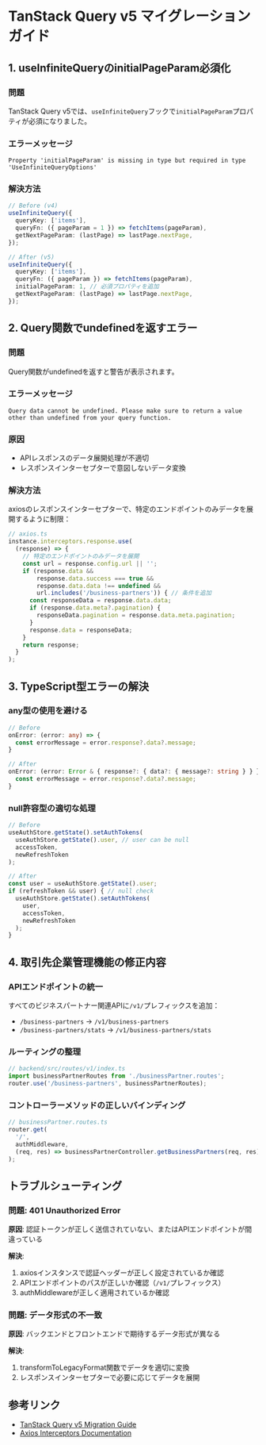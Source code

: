 # TanStack Query v5 マイグレーションガイド

## 1. useInfiniteQueryのinitialPageParam必須化

### 問題
TanStack Query v5では、`useInfiniteQuery`フックで`initialPageParam`プロパティが必須になりました。

### エラーメッセージ
```
Property 'initialPageParam' is missing in type but required in type 'UseInfiniteQueryOptions'
```

### 解決方法
```typescript
// Before (v4)
useInfiniteQuery({
  queryKey: ['items'],
  queryFn: ({ pageParam = 1 }) => fetchItems(pageParam),
  getNextPageParam: (lastPage) => lastPage.nextPage,
});

// After (v5)
useInfiniteQuery({
  queryKey: ['items'],
  queryFn: ({ pageParam }) => fetchItems(pageParam),
  initialPageParam: 1, // 必須プロパティを追加
  getNextPageParam: (lastPage) => lastPage.nextPage,
});
```

## 2. Query関数でundefinedを返すエラー

### 問題
Query関数がundefinedを返すと警告が表示されます。

### エラーメッセージ
```
Query data cannot be undefined. Please make sure to return a value other than undefined from your query function.
```

### 原因
- APIレスポンスのデータ展開処理が不適切
- レスポンスインターセプターで意図しないデータ変換

### 解決方法
axiosのレスポンスインターセプターで、特定のエンドポイントのみデータを展開するように制限：

```typescript
// axios.ts
instance.interceptors.response.use(
  (response) => {
    // 特定のエンドポイントのみデータを展開
    const url = response.config.url || '';
    if (response.data && 
        response.data.success === true && 
        response.data.data !== undefined &&
        url.includes('/business-partners')) { // 条件を追加
      const responseData = response.data.data;
      if (response.data.meta?.pagination) {
        responseData.pagination = response.data.meta.pagination;
      }
      response.data = responseData;
    }
    return response;
  }
);
```

## 3. TypeScript型エラーの解決

### any型の使用を避ける
```typescript
// Before
onError: (error: any) => {
  const errorMessage = error.response?.data?.message;
}

// After
onError: (error: Error & { response?: { data?: { message?: string } } }) => {
  const errorMessage = error.response?.data?.message;
}
```

### null許容型の適切な処理
```typescript
// Before
useAuthStore.getState().setAuthTokens(
  useAuthStore.getState().user, // user can be null
  accessToken,
  newRefreshToken
);

// After
const user = useAuthStore.getState().user;
if (refreshToken && user) { // null check
  useAuthStore.getState().setAuthTokens(
    user,
    accessToken,
    newRefreshToken
  );
}
```

## 4. 取引先企業管理機能の修正内容

### APIエンドポイントの統一
すべてのビジネスパートナー関連APIに`/v1/`プレフィックスを追加：
- `/business-partners` → `/v1/business-partners`
- `/business-partners/stats` → `/v1/business-partners/stats`

### ルーティングの整理
```typescript
// backend/src/routes/v1/index.ts
import businessPartnerRoutes from './businessPartner.routes';
router.use('/business-partners', businessPartnerRoutes);
```

### コントローラーメソッドの正しいバインディング
```typescript
// businessPartner.routes.ts
router.get(
  '/',
  authMiddleware,
  (req, res) => businessPartnerController.getBusinessPartners(req, res)
);
```

## トラブルシューティング

### 問題: 401 Unauthorized Error
**原因**: 認証トークンが正しく送信されていない、またはAPIエンドポイントが間違っている

**解決**: 
1. axiosインスタンスで認証ヘッダーが正しく設定されているか確認
2. APIエンドポイントのパスが正しいか確認（`/v1/`プレフィックス）
3. authMiddlewareが正しく適用されているか確認

### 問題: データ形式の不一致
**原因**: バックエンドとフロントエンドで期待するデータ形式が異なる

**解決**: 
1. transformToLegacyFormat関数でデータを適切に変換
2. レスポンスインターセプターで必要に応じてデータを展開

## 参考リンク
- [TanStack Query v5 Migration Guide](https://tanstack.com/query/latest/docs/react/guides/migrating-to-v5)
- [Axios Interceptors Documentation](https://axios-http.com/docs/interceptors)